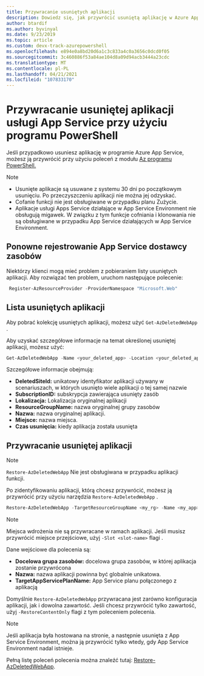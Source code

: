 ```yaml
---
title: Przywracanie usuniętych aplikacji
description: Dowiedz się, jak przywrócić usuniętą aplikację w Azure App Service. Unikaj przypadkowego usunięcia aplikacji.
author: btardif
ms.author: byvinyal
ms.date: 9/23/2019
ms.topic: article
ms.custom: devx-track-azurepowershell
ms.openlocfilehash: e894e0a8bd20d6a1c3c833a4c0a3656c0dcd0f05
ms.sourcegitcommit: 3c460886f53a84ae104d8a09d94acb3444a23cdc
ms.translationtype: MT
ms.contentlocale: pl-PL
ms.lasthandoff: 04/21/2021
ms.locfileid: "107833170"
---
```

# <a name="restore-deleted-app-service-app-using-powershell"></a>Przywracanie usuniętej aplikacji usługi App Service przy użyciu programu PowerShell

Jeśli przypadkowo usuniesz aplikację w programie Azure App Service, możesz ją przywrócić przy użyciu poleceń z modułu [Az programu PowerShell.](/powershell/azure/)

> [!NOTE]
> - Usunięte aplikacje są usuwane z systemu 30 dni po początkowym usunięciu. Po przeczyszczeniu aplikacji nie można jej odzyskać.
> - Cofanie funkcji nie jest obsługiwane w przypadku planu Zużycie.
> - Aplikacje usługi Apps Service działające w App Service Environment nie obsługują migawek. W związku z tym funkcje cofniania i klonowania nie są obsługiwane w przypadku App Service działających w App Service Environment.
>

## <a name="re-register-app-service-resource-provider"></a>Ponowne rejestrowanie App Service dostawcy zasobów

Niektórzy klienci mogą mieć problem z pobieraniem listy usuniętych aplikacji. Aby rozwiązać ten problem, uruchom następujące polecenie:

```powershell
 Register-AzResourceProvider -ProviderNamespace "Microsoft.Web"
```

## <a name="list-deleted-apps"></a>Lista usuniętych aplikacji

Aby pobrać kolekcję usuniętych aplikacji, możesz użyć `Get-AzDeletedWebApp` .

Aby uzyskać szczegółowe informacje na temat określonej usuniętej aplikacji, możesz użyć:

```powershell
Get-AzDeletedWebApp -Name <your_deleted_app> -Location <your_deleted_app_location> 
```

Szczegółowe informacje obejmują:

- **DeletedSiteId:** unikatowy identyfikator aplikacji używany w scenariuszach, w których usunięto wiele aplikacji o tej samej nazwie
- **SubscriptionID:** subskrypcja zawierająca usunięty zasób
- **Lokalizacja:** Lokalizacja oryginalnej aplikacji
- **ResourceGroupName:** nazwa oryginalnej grupy zasobów
- **Nazwa:** nazwa oryginalnej aplikacji.
- **Miejsce:** nazwa miejsca.
- **Czas usunięcia:** kiedy aplikacja została usunięta  

## <a name="restore-deleted-app"></a>Przywracanie usuniętej aplikacji

>[!NOTE]
> `Restore-AzDeletedWebApp` Nie jest obsługiwana w przypadku aplikacji funkcji.

Po zidentyfikowaniu aplikacji, którą chcesz przywrócić, możesz ją przywrócić przy użyciu narzędzia `Restore-AzDeletedWebApp` .

```powershell
Restore-AzDeletedWebApp -TargetResourceGroupName <my_rg> -Name <my_app> -TargetAppServicePlanName <my_asp>
```
> [!NOTE]
> Miejsca wdrożenia nie są przywracane w ramach aplikacji. Jeśli musisz przywrócić miejsce przejściowe, użyj `-Slot <slot-name>`  flagi .
>

Dane wejściowe dla polecenia są:

- **Docelowa grupa zasobów:** docelowa grupa zasobów, w której aplikacja zostanie przywrócona
- **Nazwa:** nazwa aplikacji powinna być globalnie unikatowa.
- **TargetAppServicePlanName:** App Service planu połączonego z aplikacją

Domyślnie `Restore-AzDeletedWebApp` przywracana jest zarówno konfiguracja aplikacji, jak i dowolna zawartość. Jeśli chcesz przywrócić tylko zawartość, użyj `-RestoreContentOnly` flagi z tym poleceniem polecenia.

> [!NOTE]
> Jeśli aplikacja była hostowana na stronie, a następnie usunięta z App Service Environment, można ją przywrócić tylko wtedy, gdy App Service Environment nadal istnieje.
>

Pełną listę poleceń polecenia można znaleźć tutaj: [Restore-AzDeletedWebApp](/powershell/module/az.websites/restore-azdeletedwebapp).
